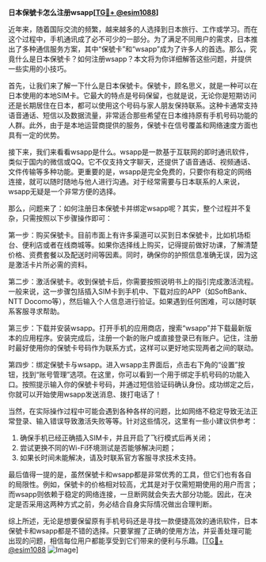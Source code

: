 **日本保號卡怎么注册wsapp[[TG💪+ @esim1088](https://t.me/s/esim1088)]**

近年来，随着国际交流的频繁，越来越多的人选择到日本旅行、工作或学习。而在这个过程中，手机通讯成了必不可少的一部分。为了满足不同用户的需求，日本推出了多种通信服务方案，其中“保號卡”和“wsapp”成为了许多人的首选。那么，究竟什么是日本保號卡？如何注册wsapp？本文将为你详细解答这些问题，并提供一些实用的小技巧。

首先，让我们来了解一下什么是日本保號卡。保號卡，顾名思义，就是一种可以在日本使用的本地SIM卡。它最大的特点是号码保留，也就是说，无论你是短期访问还是长期居住在日本，都可以使用这个号码与家人朋友保持联系。这种卡通常支持语音通话、短信以及数据流量，非常适合那些希望在日本维持原有手机号码功能的人群。此外，由于是本地运营商提供的服务，保號卡在信号覆盖和网络速度方面也具有一定的优势。

接下来，我们来看看wsapp是什么。wsapp是一款基于互联网的即时通讯软件，类似于国内的微信或QQ。它不仅支持文字聊天，还提供了语音通话、视频通话、文件传输等多种功能。更重要的是，wsapp是完全免费的，只要你有稳定的网络连接，就可以随时随地与他人进行沟通。对于经常需要与日本联系的人来说，wsapp无疑是一个非常方便的选择。

那么，问题来了：如何注册日本保號卡并绑定wsapp呢？其实，整个过程并不复杂，只需按照以下步骤操作即可：

第一步：购买保號卡。目前市面上有许多渠道可以买到日本保號卡，比如机场柜台、便利店或者在线商城等。如果你选择线上购买，记得提前做好功课，了解清楚价格、资费套餐以及配送时间等因素。同时，确保你的护照信息准确无误，因为这是激活卡片所必需的资料。

第二步：激活保號卡。收到保號卡后，你需要按照说明书上的指引完成激活流程。一般来说，这一步骤包括插入SIM卡到手机中、下载对应的APP（如SoftBank、NTT Docomo等），然后输入个人信息进行验证。如果遇到任何困难，可以随时联系客服寻求帮助。

第三步：下载并安装wsapp。打开手机的应用商店，搜索“wsapp”并下载最新版本的应用程序。安装完成后，注册一个新的账户或直接登录已有账户。记住，注册时最好使用你的保號卡号码作为联系方式，这样可以更好地实现两者之间的联动。

第四步：绑定保號卡与wsapp。进入wsapp主界面后，点击右下角的“设置”按钮，找到“账号管理”选项。在这里，你可以看到一个用于绑定手机号码的功能入口。按照提示输入你的保號卡号码，并通过短信验证码确认身份。成功绑定之后，你就可以开始使用wsapp发送消息、拨打电话了！

当然，在实际操作过程中可能会遇到各种各样的问题，比如网络不稳定导致无法正常登录、输入错误导致激活失败等等。针对这些情况，这里有一些小建议供参考：

1. 确保手机已经正确插入SIM卡，并且开启了飞行模式后再关闭；
2. 尝试更换不同的Wi-Fi环境测试是否能够解决问题；
3. 如果长时间未能解决，请及时联系官方客服寻求技术支持。

最后值得一提的是，虽然保號卡和wsapp都是非常优秀的工具，但它们也有各自的局限性。例如，保號卡的价格相对较高，尤其是对于仅需短期使用的用户而言；而wsapp则依赖于稳定的网络连接，一旦断网就会失去大部分功能。因此，在决定是否采用这两种方式之前，务必结合自身实际情况做出合理判断。

综上所述，无论是想要保留原有手机号码还是寻找一款便捷高效的通讯软件，日本保號卡和wsapp都是不错的选择。只要掌握了正确的使用方法，并妥善处理可能出现的问题，相信每位用户都能享受到它们带来的便利与乐趣。[[TG💪+ @esim1088](https://t.me/s/esim1088) ![Image](https://i.postimg.cc/4NQfJmqS/Snipaste-2025-05-13-00-14-12.png)]